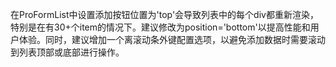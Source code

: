 在ProFormList中设置添加按钮位置为'top'会导致列表中的每个div都重新渲染，特别是在有30+个item的情况下。建议修改为position='bottom'以提高性能和用户体验。同时，建议增加一个离滚动条外键配置选项，以避免添加数据时需要滚动到列表顶部或底部进行操作。

